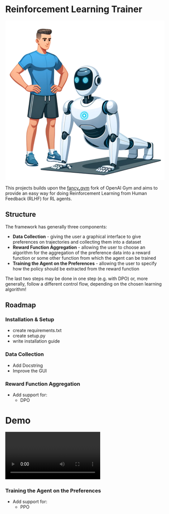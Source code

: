 # Reinforcement Learning Trainer

![logo](https://github.com/kayendns/RLTrainer/blob/master/logo.png)

This projects builds upon the [fancy_gym](https://github.com/ALRhub/fancy_gym) fork of OpenAI Gym and aims to provide an easy way for doing Reinforcement Learning from Human Feedback (RLHF) for RL agents.

## Structure

The framework has generally three components:

- **Data Collection** - giving the user a graphical interface to give preferences on trajectories and collecting them into a dataset
- **Reward Function Aggregation** - allowing the user to choose an algorithm for the aggregation of the preference data into a reward function or some other function from which the agent can be trained
- **Training the Agent on the Preferences** - allowing the user to specify how the policy should be extracted from the reward function

The last two steps may be done in one step (e.g. with DPO) or, more generally, follow a different control flow, depending on the chosen learning algorithm!

## Roadmap

### Installation & Setup
- create requirements.txt
- create setup.py
- write installation guide

### Data Collection
- Add Docstring
- Improve the GUI

### Reward Function Aggregation
- Add support for:
    - DPO
# Demo
![demo](https://github.com/kayendns/RLTrainer/blob/master/demo.mkv)


### Training the Agent on the Preferences
- Add support for:
    - PPO
